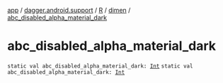 [app](../../../index.md) / [dagger.android.support](../../index.md) / [R](../index.md) / [dimen](index.md) / [abc_disabled_alpha_material_dark](./abc_disabled_alpha_material_dark.md)

# abc_disabled_alpha_material_dark

`static val abc_disabled_alpha_material_dark: `[`Int`](https://kotlinlang.org/api/latest/jvm/stdlib/kotlin/-int/index.html)
`static val abc_disabled_alpha_material_dark: `[`Int`](https://kotlinlang.org/api/latest/jvm/stdlib/kotlin/-int/index.html)